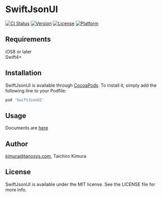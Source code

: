 # SwiftJsonUI

[![CI Status](https://img.shields.io/travis/kimura@tanosys.com/SwiftJsonUI.svg?style=flat)](https://travis-ci.org/kimura@tanosys.com/SwiftJsonUI)
[![Version](https://img.shields.io/cocoapods/v/SwiftJsonUI.svg?style=flat)](https://cocoapods.org/pods/SwiftJsonUI)
[![License](https://img.shields.io/cocoapods/l/SwiftJsonUI.svg?style=flat)](https://cocoapods.org/pods/SwiftJsonUI)
[![Platform](https://img.shields.io/cocoapods/p/SwiftJsonUI.svg?style=flat)](https://cocoapods.org/pods/SwiftJsonUI)

## Requirements
iOS8 or later<br>
Swift4+

## Installation

SwiftJsonUI is available through [CocoaPods](https://cocoapods.org). To install
it, simply add the following line to your Podfile:

```ruby
pod 'SwiftJsonUI'
```

## Usage
Documents are [here](https://github.com/Tai-Kimura/SwiftJsonUI/wiki)

## Author

kimura@tanosys.com, Taichiro Kimura

## License

SwiftJsonUI is available under the MIT license. See the LICENSE file for more info.
